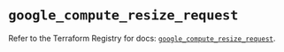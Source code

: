 # `google_compute_resize_request`

Refer to the Terraform Registry for docs: [`google_compute_resize_request`](https://registry.terraform.io/providers/hashicorp/google/6.47.0/docs/resources/compute_resize_request).
